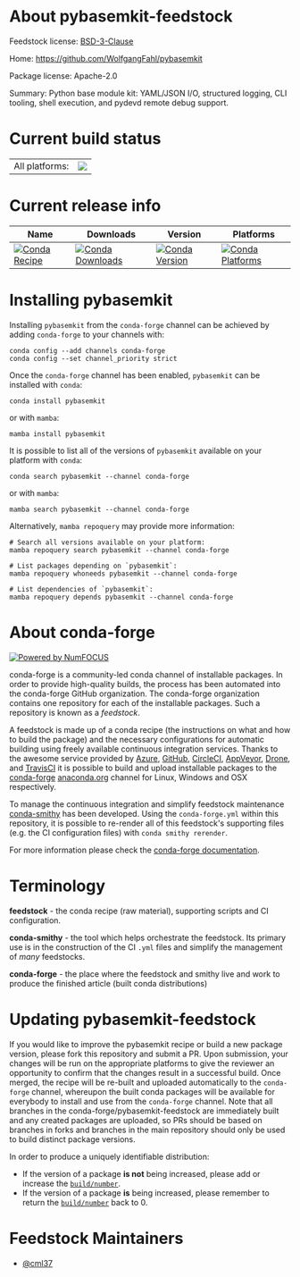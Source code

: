 About pybasemkit-feedstock
==========================

Feedstock license: [BSD-3-Clause](https://github.com/conda-forge/pybasemkit-feedstock/blob/main/LICENSE.txt)

Home: https://github.com/WolfgangFahl/pybasemkit

Package license: Apache-2.0

Summary: Python base module kit: YAML/JSON I/O, structured logging, CLI tooling, shell execution, and pydevd remote debug support.

Current build status
====================


<table><tr><td>All platforms:</td>
    <td>
      <a href="https://dev.azure.com/conda-forge/feedstock-builds/_build/latest?definitionId=26228&branchName=main">
        <img src="https://dev.azure.com/conda-forge/feedstock-builds/_apis/build/status/pybasemkit-feedstock?branchName=main">
      </a>
    </td>
  </tr>
</table>

Current release info
====================

| Name | Downloads | Version | Platforms |
| --- | --- | --- | --- |
| [![Conda Recipe](https://img.shields.io/badge/recipe-pybasemkit-green.svg)](https://anaconda.org/conda-forge/pybasemkit) | [![Conda Downloads](https://img.shields.io/conda/dn/conda-forge/pybasemkit.svg)](https://anaconda.org/conda-forge/pybasemkit) | [![Conda Version](https://img.shields.io/conda/vn/conda-forge/pybasemkit.svg)](https://anaconda.org/conda-forge/pybasemkit) | [![Conda Platforms](https://img.shields.io/conda/pn/conda-forge/pybasemkit.svg)](https://anaconda.org/conda-forge/pybasemkit) |

Installing pybasemkit
=====================

Installing `pybasemkit` from the `conda-forge` channel can be achieved by adding `conda-forge` to your channels with:

```
conda config --add channels conda-forge
conda config --set channel_priority strict
```

Once the `conda-forge` channel has been enabled, `pybasemkit` can be installed with `conda`:

```
conda install pybasemkit
```

or with `mamba`:

```
mamba install pybasemkit
```

It is possible to list all of the versions of `pybasemkit` available on your platform with `conda`:

```
conda search pybasemkit --channel conda-forge
```

or with `mamba`:

```
mamba search pybasemkit --channel conda-forge
```

Alternatively, `mamba repoquery` may provide more information:

```
# Search all versions available on your platform:
mamba repoquery search pybasemkit --channel conda-forge

# List packages depending on `pybasemkit`:
mamba repoquery whoneeds pybasemkit --channel conda-forge

# List dependencies of `pybasemkit`:
mamba repoquery depends pybasemkit --channel conda-forge
```


About conda-forge
=================

[![Powered by
NumFOCUS](https://img.shields.io/badge/powered%20by-NumFOCUS-orange.svg?style=flat&colorA=E1523D&colorB=007D8A)](https://numfocus.org)

conda-forge is a community-led conda channel of installable packages.
In order to provide high-quality builds, the process has been automated into the
conda-forge GitHub organization. The conda-forge organization contains one repository
for each of the installable packages. Such a repository is known as a *feedstock*.

A feedstock is made up of a conda recipe (the instructions on what and how to build
the package) and the necessary configurations for automatic building using freely
available continuous integration services. Thanks to the awesome service provided by
[Azure](https://azure.microsoft.com/en-us/services/devops/), [GitHub](https://github.com/),
[CircleCI](https://circleci.com/), [AppVeyor](https://www.appveyor.com/),
[Drone](https://cloud.drone.io/welcome), and [TravisCI](https://travis-ci.com/)
it is possible to build and upload installable packages to the
[conda-forge](https://anaconda.org/conda-forge) [anaconda.org](https://anaconda.org/)
channel for Linux, Windows and OSX respectively.

To manage the continuous integration and simplify feedstock maintenance
[conda-smithy](https://github.com/conda-forge/conda-smithy) has been developed.
Using the ``conda-forge.yml`` within this repository, it is possible to re-render all of
this feedstock's supporting files (e.g. the CI configuration files) with ``conda smithy rerender``.

For more information please check the [conda-forge documentation](https://conda-forge.org/docs/).

Terminology
===========

**feedstock** - the conda recipe (raw material), supporting scripts and CI configuration.

**conda-smithy** - the tool which helps orchestrate the feedstock.
                   Its primary use is in the construction of the CI ``.yml`` files
                   and simplify the management of *many* feedstocks.

**conda-forge** - the place where the feedstock and smithy live and work to
                  produce the finished article (built conda distributions)


Updating pybasemkit-feedstock
=============================

If you would like to improve the pybasemkit recipe or build a new
package version, please fork this repository and submit a PR. Upon submission,
your changes will be run on the appropriate platforms to give the reviewer an
opportunity to confirm that the changes result in a successful build. Once
merged, the recipe will be re-built and uploaded automatically to the
`conda-forge` channel, whereupon the built conda packages will be available for
everybody to install and use from the `conda-forge` channel.
Note that all branches in the conda-forge/pybasemkit-feedstock are
immediately built and any created packages are uploaded, so PRs should be based
on branches in forks and branches in the main repository should only be used to
build distinct package versions.

In order to produce a uniquely identifiable distribution:
 * If the version of a package **is not** being increased, please add or increase
   the [``build/number``](https://docs.conda.io/projects/conda-build/en/latest/resources/define-metadata.html#build-number-and-string).
 * If the version of a package **is** being increased, please remember to return
   the [``build/number``](https://docs.conda.io/projects/conda-build/en/latest/resources/define-metadata.html#build-number-and-string)
   back to 0.

Feedstock Maintainers
=====================

* [@cml37](https://github.com/cml37/)

